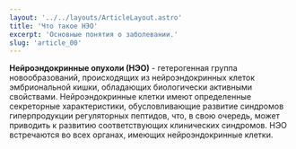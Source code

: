 ```yaml
---
layout: '../../layouts/ArticleLayout.astro'
title: 'Что такое НЭО'
excerpt: 'Основные понятия о заболевании.'
slug: 'article_00'
---
```


**Нейроэндокринные опухоли (НЭО)** - гетерогенная группа новообразований,
происходящих из нейроэндокринных клеток эмбриональной кишки, обладающих биологически
активными свойствами. Нейроэндокринные клетки имеют определенные секреторные
характеристики, обусловливающие развитие синдромов гиперпродукции регуляторных
пептидов, что, в свою очередь, может приводить к развитию соответствующих клинических
синдромов. НЭО встречаются во всех органах, имеющих нейроэндокринные клетки.
